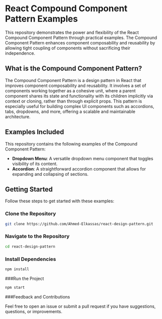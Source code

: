 # React Compound Component Pattern Examples

This repository demonstrates the power and flexibility of the React Compound Component Pattern through practical examples. The Compound Component Pattern enhances component composability and reusability by allowing tight coupling of components without sacrificing their independence.

## What is the Compound Component Pattern?

The Compound Component Pattern is a design pattern in React that improves component composability and reusability. It involves a set of components working together as a cohesive unit, where a parent component shares its state and functionality with its children implicitly via context or cloning, rather than through explicit props. This pattern is especially useful for building complex UI components such as accordions, tabs, dropdowns, and more, offering a scalable and maintainable architecture.

## Examples Included

This repository contains the following examples of the Compound Component Pattern:

- **Dropdown Menu**: A versatile dropdown menu component that toggles visibility of its content.
- **Accordion**: A straightforward accordion component that allows for expanding and collapsing of sections.

## Getting Started

Follow these steps to get started with these examples:

### Clone the Repository

```bash
git clone https://github.com/Ahmed-Elkassas/react-design-pattern.git
```

### Navigate to the Repository

```bash
cd react-design-pattern
```

### Install Dependencies

```bash
npm install
```
###Run the Project

```bash
npm start
```

###Feedback and Contributions

Feel free to open an issue or submit a pull request if you have suggestions, questions, or improvements.
